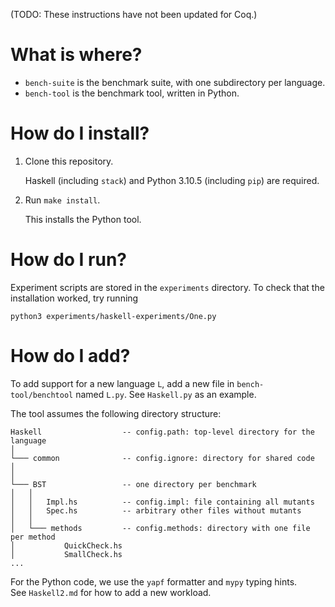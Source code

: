 (TODO: These instructions have not been updated for Coq.)

# What is where?

- `bench-suite` is the benchmark suite, with one subdirectory per language.
- `bench-tool` is the benchmark tool, written in Python.

# How do I install?

1. Clone this repository.

    Haskell (including `stack`) and Python 3.10.5 (including `pip`) are required.

2. Run `make install`.

    This installs the Python tool.

# How do I run?

Experiment scripts are stored in the `experiments` directory. 
To check that the installation worked, try running

```
python3 experiments/haskell-experiments/One.py
```

# How do I add?


To add support for a new language `L`, add a new file in `bench-tool/benchtool` named `L.py`.
See `Haskell.py` as an example. 

The tool assumes the following directory structure: 

```
Haskell                  -- config.path: top-level directory for the language
│
└─── common              -- config.ignore: directory for shared code
│
│
└─── BST                 -- one directory per benchmark
│   │
│   │   Impl.hs          -- config.impl: file containing all mutants
│   │   Spec.hs          -- arbitrary other files without mutants
│   │
│   └─── methods         -- config.methods: directory with one file per method
│           QuickCheck.hs        
│           SmallCheck.hs 
...   
```

For the Python code, we use the `yapf` formatter and `mypy` typing hints.  
See `Haskell2.md` for how to add a new workload.
